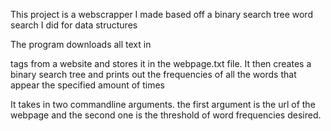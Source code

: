 This project is a webscrapper I made based off a binary search tree word search
I did for data structures

The program downloads all text in <p> tags from a website and stores it in the
webpage.txt file. It then creates a binary search tree and prints out the frequencies of all the words that appear the specified amount of times

It takes in two commandline arguments. the first argument is the url of the webpage and the second one is the threshold of word frequencies desired.  
